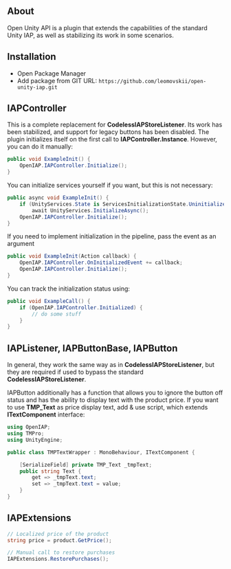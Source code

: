 ## About

Open Unity API is a plugin that extends the capabilities of the standard Unity IAP, as well as stabilizing its work in some scenarios.

## Installation

- Open Package Manager
- Add package from GIT URL:
  `https://github.com/leomovskii/open-unity-iap.git`

## IAPController

This is a complete replacement for **CodelessIAPStoreListener**. Its work has been stabilized, and support for legacy buttons has been disabled. The plugin initializes itself on the first call to **IAPController.Instance**. However, you can do it manually:

```csharp
public void ExampleInit() {
	OpenIAP.IAPController.Initialize();
}
```

You can initialize services yourself if you want, but this is not necessary:

```csharp
public async void ExampleInit() {
	if (UnityServices.State is ServicesInitializationState.Uninitialized)
		await UnityServices.InitializeAsync();
	OpenIAP.IAPController.Initialize();
}
```

If you need to implement initialization in the pipeline, pass the event as an argument

```csharp
public void ExampleInit(Action callback) {
	OpenIAP.IAPController.OnInitializedEvent += callback;
	OpenIAP.IAPController.Initialize();
}
```

You can track the initialization status using:

```csharp
public void ExampleCall() {
	if (OpenIAP.IAPController.Initialized) {
		// do some stuff
	}
}
```

## IAPListener, IAPButtonBase, IAPButton

In general, they work the same way as in **CodelessIAPStoreListener**, but they are required if used to bypass the standard **CodelessIAPStoreListener**.

IAPButton additionally has a function that allows you to ignore the button off status and has the ability to display text with the product price.
If you want to use **TMP_Text** as price display text, add & use script, which extends **ITextComponent** interface:

```csharp
using OpenIAP;
using TMPro;
using UnityEngine;

public class TMPTextWrapper : MonoBehaviour, ITextComponent {

	[SerializeField] private TMP_Text _tmpText;
	public string Text {
		get => _tmpText.text;
		set => _tmpText.text = value;
	}
}
```

## IAPExtensions

```csharp
// Localized price of the product
string price = product.GetPrice();

// Manual call to restore purchases
IAPExtensions.RestorePurchases();
```
